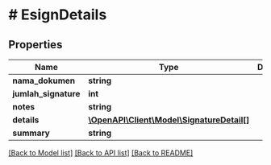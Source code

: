 # # EsignDetails

## Properties

Name | Type | Description | Notes
------------ | ------------- | ------------- | -------------
**nama_dokumen** | **string** |  | [optional] 
**jumlah_signature** | **int** |  | [optional] 
**notes** | **string** |  | [optional] 
**details** | [**\OpenAPI\Client\Model\SignatureDetail[]**](SignatureDetail.md) |  | [optional] 
**summary** | **string** |  | [optional] 

[[Back to Model list]](../../README.md#documentation-for-models) [[Back to API list]](../../README.md#documentation-for-api-endpoints) [[Back to README]](../../README.md)


